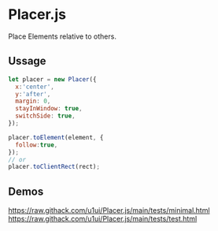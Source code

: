 # Placer.js
Place Elements relative to others.

## Ussage

```js
let placer = new Placer({
  x:'center',
  y:'after',
  margin: 0,
  stayInWindow: true,
  switchSide: true,  
});

placer.toElement(element, {
  follow:true,
});
// or
placer.toClientRect(rect);

```



## Demos
https://raw.githack.com/u1ui/Placer.js/main/tests/minimal.html  
https://raw.githack.com/u1ui/Placer.js/main/tests/test.html  


